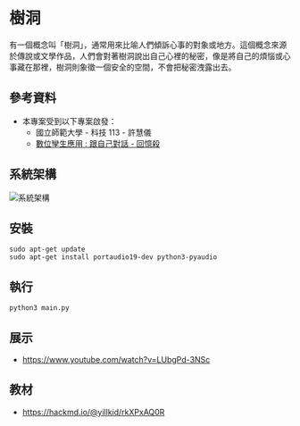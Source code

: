 # 樹洞

有一個概念叫「樹洞」，通常用來比喻人們傾訴心事的對象或地方。這個概念來源於傳說或文學作品，人們會對著樹洞說出自己心裡的秘密，像是將自己的煩惱或心事藏在那裡，樹洞則象徵一個安全的空間，不會把秘密洩露出去。

## 參考資料
- 本專案受到以下專案啟發：
  - 國立師範大學 - 科技 113 - 許慧儀
  - [數位孿生應用 : 跟自己對話 - 回憶殺](https://www.canva.com/design/DAF26lRORQo/75FnAs7g22F4bW2xTaxAdA/view?utm_content=DAF26lRORQo&utm_campaign=designshare&utm_medium=link&utm_source=editor#2)

## 系統架構
![系統架構](https://github.com/user-attachments/assets/6f75b0a7-1add-4fd1-bb0b-87afe24200f7)

## 安裝
```bash=
sudo apt-get update
sudo apt-get install portaudio19-dev python3-pyaudio
```

## 執行
```bash=
python3 main.py
```

## 展示
- https://www.youtube.com/watch?v=LUbgPd-3NSc

## 教材
- https://hackmd.io/@yillkid/rkXPxAQ0R
